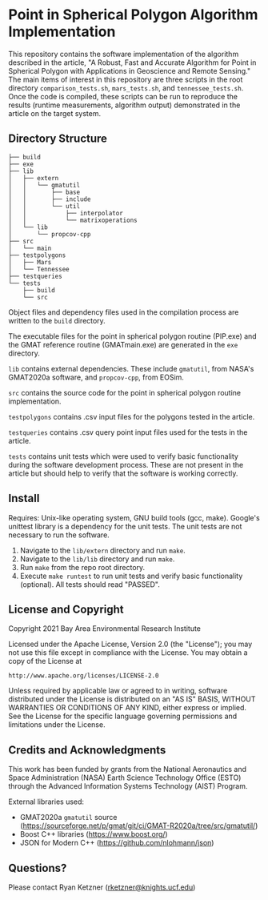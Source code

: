 # Point in Spherical Polygon Algorithm Implementation

This repository contains the software implementation of the algorithm described in the article, "A Robust, Fast and Accurate Algorithm for Point in Spherical Polygon with Applications in Geoscience and Remote Sensing." The main items of interest in this repository are three scripts in the root directory `comparison_tests.sh`, `mars_tests.sh`, and `tennessee_tests.sh`. Once the code is compiled, these scripts can be run to reproduce the results (runtime measurements, algorithm output) demonstrated in the article on the target system. 

## Directory Structure
```
├── build
├── exe
├── lib
│   ├── extern
│   │   └── gmatutil
│   │       ├── base
│   │       ├── include
│   │       └── util
│   │           ├── interpolator
│   │           └── matrixoperations
│   └── lib
│       └── propcov-cpp
├── src
│   └── main
├── testpolygons
│   ├── Mars
│   └── Tennessee
├── testqueries
└── tests
    ├── build
    └── src
```

Object files and dependency files used in the compilation process are written to the `build` directory.

The executable files for the point in spherical polygon routine (PIP.exe) and the GMAT reference routine (GMATmain.exe) are generated in the `exe` directory.

`lib` contains external dependencies. These include `gmatutil`, from NASA's GMAT2020a software, and `propcov-cpp`, from EOSim.

`src` contains the source code for the point in spherical polygon routine implementation.

`testpolygons` contains .csv input files for the polygons tested in the article.

`testqueries` contains .csv query point input files used for the tests in the article.

`tests` contains unit tests which were used to verify basic functionality during the software development process. These are not present in the article but should help to verify that the software is working correctly.

## Install

Requires: Unix-like operating system, GNU build tools (gcc, make). Google's unittest library is a dependency for the unit tests. The unit tests are not necessary to run the software. 

1. Navigate to the `lib/extern` directory and run `make`. 
2. Navigate to the `lib/lib` directory and run `make`.
3. Run `make` from the repo root directory.
4. Execute `make runtest` to run unit tests and verify basic functionality (optional). All tests should read "PASSED".

## License and Copyright

Copyright 2021 Bay Area Environmental Research Institute

Licensed under the Apache License, Version 2.0 (the "License");
you may not use this file except in compliance with the License.
You may obtain a copy of the License at

    http://www.apache.org/licenses/LICENSE-2.0

Unless required by applicable law or agreed to in writing, software
distributed under the License is distributed on an "AS IS" BASIS,
WITHOUT WARRANTIES OR CONDITIONS OF ANY KIND, either express or implied.
See the License for the specific language governing permissions and
limitations under the License.

## Credits and Acknowledgments

This work has been funded by grants from the National Aeronautics and Space Administration (NASA) Earth Science Technology Office (ESTO) through the Advanced Information Systems Technology (AIST) Program.

External libraries used:

* GMAT2020a `gmatutil` source (https://sourceforge.net/p/gmat/git/ci/GMAT-R2020a/tree/src/gmatutil/)
* Boost C++ libraries (https://www.boost.org/)
* JSON for Modern C++ (https://github.com/nlohmann/json)

## Questions?

Please contact Ryan Ketzner (rketzner@knights.ucf.edu)
